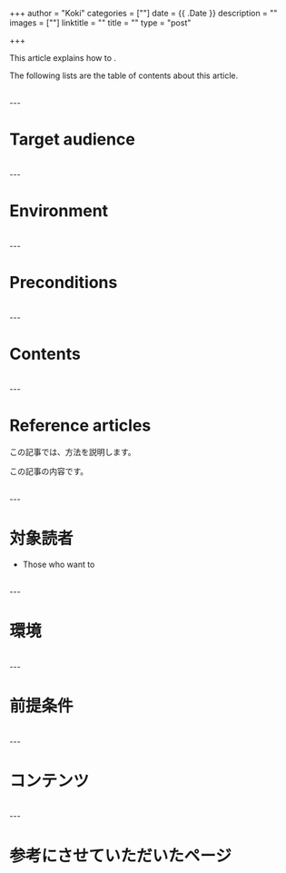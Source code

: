 +++
author = "Koki"
categories = [""]
date = {{ .Date }}
description = ""
images = [""]
linktitle = ""
title = ""
type = "post"

+++
<!-- English -->
This article explains how to .

The following lists are the table of contents about this article.


<br>
---

# Target audience

<br>
---

# Environment

<br>
---

# Preconditions

<br>
---

# Contents

<br>
---

# Reference articles



<!-- Japanese -->
この記事では、方法を説明します。

この記事の内容です。


<br>
---

# 対象読者
- Those who want to 

<br>
---

# 環境

<br>
---

# 前提条件

<br>
---

# コンテンツ

<br>
---

# 参考にさせていただいたページ
